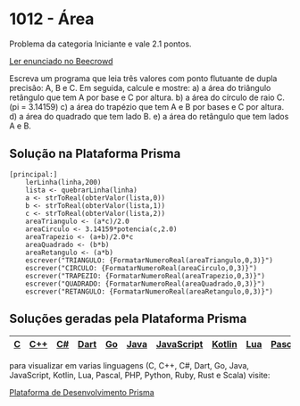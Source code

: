 # 1012 - Área

Problema da categoria Iniciante e vale 2.1 pontos.

[Ler enunciado no Beecrowd](https://www.beecrowd.com.br/judge/en/problems/view/1012)


Escreva um programa que leia três valores com ponto flutuante de dupla precisão: A, B e C. Em seguida, calcule e mostre: 
a) a área do triângulo retângulo que tem A por base e C por altura. 
b) a área do círculo de raio C. (pi = 3.14159) 
c) a área do trapézio que tem A e B por bases e C por altura. 
d) a área do quadrado que tem lado B. 
e) a área do retângulo que tem lados A e B.

## Solução na Plataforma Prisma
``` 
[principal:]
    lerLinha(linha,200)
    lista <- quebrarLinha(linha)
    a <- strToReal(obterValor(lista,0))
    b <- strToReal(obterValor(lista,1))
    c <- strToReal(obterValor(lista,2))
    areaTriangulo <- (a*c)/2.0
    areaCirculo <- 3.14159*potencia(c,2.0)
    areaTrapezio <- (a+b)/2.0*c
    areaQuadrado <- (b*b)
    areaRetangulo <- (a*b)
    escrever("TRIANGULO: {FormatarNumeroReal(areaTriangulo,0,3)}")
    escrever("CIRCULO: {FormatarNumeroReal(areaCirculo,0,3)}")
    escrever("TRAPEZIO: {FormatarNumeroReal(areaTrapezio,0,3)}")
    escrever("QUADRADO: {FormatarNumeroReal(areaQuadrado,0,3)}")
    escrever("RETANGULO: {FormatarNumeroReal(areaRetangulo,0,3)}")
```

## Soluções geradas pela Plataforma Prisma

|[C](https://www.prisma.dev.br/tela-demo-transpilado.html?idDemo=1012&Categoria=Iniciante&idTarget=1)|[C++](https://www.prisma.dev.br/tela-demo-transpilado.html?idDemo=1012&Categoria=Iniciante&idTarget=2)|[C#](https://www.prisma.dev.br/tela-demo-transpilado.html?idDemo=1012&Categoria=Iniciante&idTarget=3)|[Dart](https://www.prisma.dev.br/tela-demo-transpilado.html?idDemo=1012&Categoria=Iniciante&idTarget=4)|[Go](https://www.prisma.dev.br/tela-demo-transpilado.html?idDemo=1012&Categoria=Iniciante&idTarget=5)|[Java](https://www.prisma.dev.br/tela-demo-transpilado.html?idDemo=1012&Categoria=Iniciante&idTarget=6)|[JavaScript](https://www.prisma.dev.br/tela-demo-transpilado.html?idDemo=1012&Categoria=Iniciante&idTarget=7)|[Kotlin](https://www.prisma.dev.br/tela-demo-transpilado.html?idDemo=1012&Categoria=Iniciante&idTarget=8)|[Lua](https://www.prisma.dev.br/tela-demo-transpilado.html?idDemo=1012&Categoria=Iniciante&idTarget=9)|[Pascal](https://www.prisma.dev.br/tela-demo-transpilado.html?idDemo=1012&Categoria=Iniciante&idTarget=10)|[PHP](https://www.prisma.dev.br/tela-demo-transpilado.html?idDemo=1012&Categoria=Iniciante&idTarget=11)|[Python](https://www.prisma.dev.br/tela-demo-transpilado.html?idDemo=1012&Categoria=Iniciante&idTarget=12)|[Ruby](https://www.prisma.dev.br/tela-demo-transpilado.html?idDemo=1012&Categoria=Iniciante&idTarget=13)|[Rust](https://www.prisma.dev.br/tela-demo-transpilado.html?idDemo=1012&Categoria=Iniciante&idTarget=14)|[Scala](https://www.prisma.dev.br/tela-demo-transpilado.html?idDemo=1012&Categoria=Iniciante&idTarget=15)|
 --- | --- | --- | --- | --- | --- | --- | --- | --- | --- | --- | --- | --- | --- | --- |

para visualizar em varias linguagens (C, C++, C#, Dart, Go, Java, JavaScript, Kotlin, Lua, Pascal, PHP, Python, Ruby, Rust e Scala) visite:

[Plataforma de Desenvolvimento Prisma](https://www.prisma.dev.br/tela-demo.html?idDemo=1012&Categoria=Iniciante)
